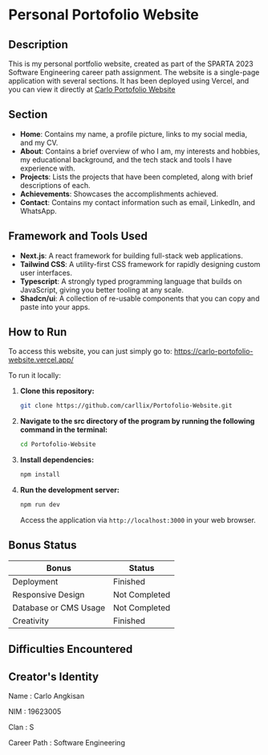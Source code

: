 # Personal Portofolio Website

## Description
This is my personal portfolio website, created as part of the SPARTA 2023 Software Engineering career path assignment. The website is a single-page application with several sections. It has been deployed using Vercel, and you can view it directly at [Carlo Portofolio Website](https://carlo-portofolio-website.vercel.app/)

## Section
- **Home**: Contains my name, a profile picture, links to my social media, and my CV.
- **About**: Contains a brief overview of who I am, my interests and hobbies, my educational background, and the tech stack and tools I have experience with.
- **Projects**: Lists the projects that have been completed, along with brief descriptions of each.
- **Achievements**: Showcases the accomplishments achieved.
- **Contact**: Contains my contact information such as email, LinkedIn, and WhatsApp.

## Framework and Tools Used
- **Next.js**:  A react framework for building full-stack web applications.
- **Tailwind CSS**: A utility-first CSS framework for rapidly designing custom user interfaces.
- **Typescript**: A strongly typed programming language that builds on JavaScript, giving you better tooling at any scale.
- **Shadcn/ui**: A collection of re-usable components that you can copy and paste into your apps. 

## How to Run
To access this website, you can just simply go to: 
https://carlo-portofolio-website.vercel.app/

To run it locally: 
1. **Clone this repository:**
   ```bash
   git clone https://github.com/carllix/Portofolio-Website.git
   ```
2. **Navigate to the src directory of the program by running the following command in the terminal:**
   ```bash
   cd Portofolio-Website
   ```
3. **Install dependencies:**
   ```bash
   npm install
   ```
4. **Run the development server:**
   ```bash
   npm run dev
   ```
   Access the application via `http://localhost:3000` in your web browser.
   
## Bonus Status
| Bonus | Status |
|---|---|
|Deployment|Finished|
|Responsive Design|Not Completed|
|Database or CMS Usage|Not Completed|
|Creativity|Finished|


## Difficulties Encountered

## Creator's Identity
Name : Carlo Angkisan

NIM : 19623005

Clan : S

Career Path : Software Engineering


